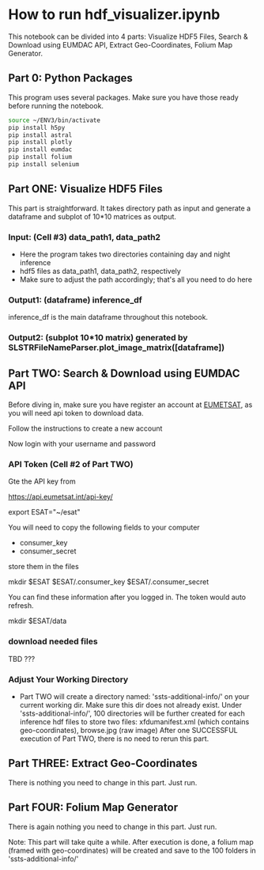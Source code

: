 # How to run hdf_visualizer.ipynb

This notebook can be divided into 4 parts: Visualize HDF5 Files, 
Search & Download using EUMDAC API, Extract Geo-Coordinates, Folium Map 
Generator.

## Part 0: Python Packages

This program uses several packages. Make sure you have those ready before 
running the notebook.

```bash
source ~/ENV3/bin/activate
pip install h5py
pip install astral
pip install plotly
pip install eumdac
pip install folium
pip install selenium
```

## Part ONE: Visualize HDF5 Files

This part is straightforward. It takes directory path as input and generate a 
dataframe and subplot of 10*10 matrices as output.

### Input: (Cell #3) data_path1, data_path2

* Here the program takes two directories containing day and night inference 
* hdf5 files as data_path1, data_path2, respectively
* Make sure to adjust the path accordingly; that's all you need to do here

### Output1: (dataframe) inference_df

inference_df is the main dataframe throughout this notebook.

### Output2: (subplot 10*10 matrix) generated by SLSTRFileNameParser.plot_image_matrix([dataframe])



## Part TWO: Search & Download using EUMDAC API

Before diving in, make sure you have register an account at 
[EUMETSAT](https://data.eumetsat.int/data/map/EO:EUM:DAT:0615?start=2020-02-15T22:29:06.913Z&end=2020-02-16T22:29:06.913Z&sort=start,time,0), as you will need api token to download data.

Follow the instructions to create a new account

Now login with your username and password





### API Token (Cell #2 of Part TWO)

Gte the API key from 

<https://api.eumetsat.int/api-key/>


export ESAT="~/esat"

You will need to copy the following fields to your computer

* consumer_key
* consumer_secret

store them in the files 

mkdir $ESAT
$ESAT/.consumer_key
$ESAT/.consumer_secret

You can find these information after you logged in.
The token would auto refresh.

mkdir $ESAT/data

### download needed files

TBD ???



### Adjust Your Working Directory

* Part TWO will create a directory named: 'ssts-additional-info/' on your 
  current working dir. Make sure this dir does not already exist.
  Under 'ssts-additional-info/', 100 directories will be further created for 
  each inference hdf files to store two files: xfdumanifest.xml (which 
  contains geo-coordinates), browse.jpg (raw image)
  After one SUCCESSFUL execution of Part TWO, there is no need to rerun 
  this part. 

## Part THREE: Extract Geo-Coordinates

There is nothing you need to change in this part. Just run. 

## Part FOUR: Folium Map Generator

There is again nothing you need to change in this part. Just run.

Note: This part will take quite a while.
After execution is done, a folium map (framed with geo-coordinates) will be 
created and save to the 100 folders in 'ssts-additional-info/'